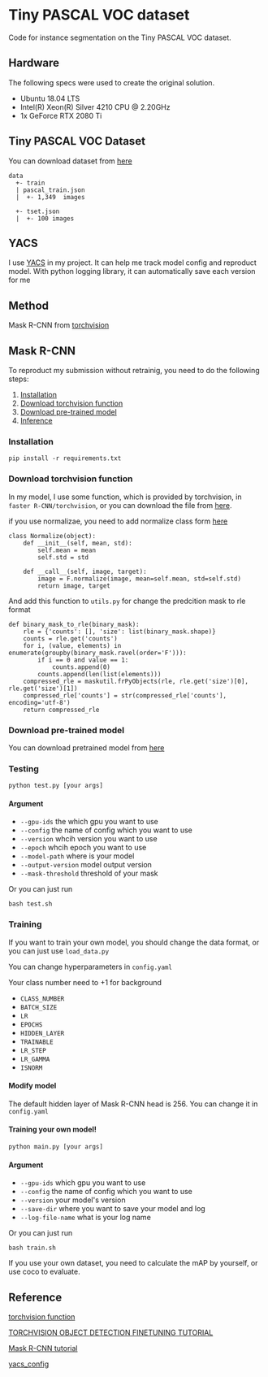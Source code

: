 # Tiny PASCAL VOC dataset
Code for instance segmentation on the Tiny PASCAL VOC dataset.


## Hardware

The following specs were used to create the original solution.

- Ubuntu 18.04 LTS
- Intel(R) Xeon(R) Silver 4210 CPU @ 2.20GHz
- 1x GeForce RTX 2080 Ti

## Tiny PASCAL VOC Dataset

You can download dataset from [here](https://drive.google.com/drive/folders/1fGg03EdBAxjFumGHHNhMrz2sMLLH04FK)
```
data
  +- train
  | pascal_train.json
  |  +- 1,349  images
  
  +- tset.json
  |  +- 100 images

```

## YACS
I use [YACS](https://github.com/rbgirshick/yacs) in my project. It can help me track model config and reproduct model. With python logging library, it can automatically save each version for me



## Method

Mask R-CNN from [torchvision](https://pytorch.org/tutorials/intermediate/torchvision_tutorial.html)



## Mask R-CNN
To reproduct my submission without retrainig, you need to do the following steps:

1. [Installation](#installation)
2. [Download torchvision function](#Download-torchvision-function)
3. [Download pre-trained model](#Download-pre-trained-model)
4. [Inference](#Testing)

### Installation
```
pip install -r requirements.txt
```
### Download torchvision function

In my model, I use some function, which is provided by torchvision, in `faster R-CNN/torchvision`, or you can download the file from [here](https://github.com/pytorch/vision/tree/master/references/detection).

if you use normalizae, you need to add normalize class form [here](https://github.com/pytorch/vision/blob/master/references/segmentation/transforms.py)
```
class Normalize(object):
    def __init__(self, mean, std):
        self.mean = mean
        self.std = std

    def __call__(self, image, target):
        image = F.normalize(image, mean=self.mean, std=self.std)
        return image, target
```

And add this function to `utils.py` for change the predcition mask to rle format
```
def binary_mask_to_rle(binary_mask):
    rle = {'counts': [], 'size': list(binary_mask.shape)}
    counts = rle.get('counts')
    for i, (value, elements) in enumerate(groupby(binary_mask.ravel(order='F'))):
        if i == 0 and value == 1:
            counts.append(0)
        counts.append(len(list(elements)))
    compressed_rle = maskutil.frPyObjects(rle, rle.get('size')[0], rle.get('size')[1])
    compressed_rle['counts'] = str(compressed_rle['counts'], encoding='utf-8')
    return compressed_rle
```

### Download pre-trained model

You can download pretrained model from [here](https://drive.google.com/file/d/1Ol4S84vnXCU4wnFCpZjgfojtrzdGP_kZ/view?usp=sharing)


### Testing

```
python test.py [your args]
```

#### Argument
* `--gpu-ids`         the which gpu you want to use 
* `--config`          the name of config which you want to use 
* `--version`         whcih version you want to use
* `--epoch`           whcih epoch you want to use 
* `--model-path`      where is your model 
* `--output-version`  model output version
* `--mask-threshold`  threshold of your mask

Or you can just run 
```
bash test.sh
```
### Training 

If you want to train your own model, you should change the data format, or you can just use `load_data.py`

You can change hyperparameters in `config.yaml`

Your class number need to +1 for background

  - `CLASS_NUMBER` 
  - `BATCH_SIZE` 
  - `LR` 
  - `EPOCHS` 
  - `HIDDEN_LAYER` 
  - `TRAINABLE` 
  - `LR_STEP`
  - `LR_GAMMA`
  - `ISNORM` 

#### Modify model
The default hidden layer of Mask R-CNN head is 256. You can change it in `config.yaml`


#### Training your own model!
```
python main.py [your args]
```

#### Argument
* `--gpu-ids`         which gpu you want to use 
* `--config`          the name of config which you want to use 
* `--version`         your model's version
* `--save-dir`        where you want to save your model and log 
* `--log-file-name`   what is your log name 


Or you can just run 
```
bash train.sh
```



If you use your own dataset, you need to calculate the mAP by yourself, or use coco to evaluate.


## Reference

[torchvision function](https://github.com/pytorch/vision/tree/master/references/detection)

[TORCHVISION OBJECT DETECTION FINETUNING TUTORIAL](https://pytorch.org/tutorials/intermediate/torchvision_tutorial.html)

[Mask R-CNN tutorial](https://blog.csdn.net/u013685264/article/details/100564660)

[yacs_config](https://github.com/rbgirshick/yacs)